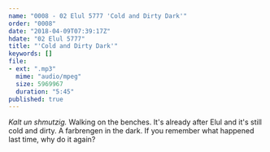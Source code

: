 ```yaml
---
name: "0008 - 02 Elul 5777 'Cold and Dirty Dark'"
order: "0008"
date: "2018-04-09T07:39:17Z"
hdate: "02 Elul 5777"
title: "'Cold and Dirty Dark'"
keywords: []
file:
- ext: ".mp3"
  mime: "audio/mpeg"
  size: 5969967
  duration: "5:45"
published: true
---
```

_Kalt un shmutzig._ Walking on the benches. It's already after Elul and it's still cold and dirty. A farbrengen in the dark. If you remember what happened last time, why do it again?

